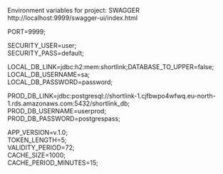 Environment variables for project:
SWAGGER http://localhost:9999/swagger-ui/index.html

PORT=9999;<br>

SECURITY_USER=user;<br>
SECURITY_PASS=default;<br>

LOCAL_DB_LINK=jdbc:h2:mem:shortlink;DATABASE_TO_UPPER=false;<br>
LOCAL_DB_USERNAME=sa;<br>
LOCAL_DB_PASSWORD=password;<br>

PROD_DB_LINK=jdbc:postgresql://shortlink-1.cjfbwpo4wfwq.eu-north-1.rds.amazonaws.com:5432/shortlink_db;<br>
PROD_DB_USERNAME=userprod;<br>
PROD_DB_PASSWORD=postgrespass;<br>

APP_VERSION=v.1.0;<br>
TOKEN_LENGTH=5;<br>
VALIDITY_PERIOD=72;<br>
CACHE_SIZE=1000;<br>
CACHE_PERIOD_MINUTES=15;<br>